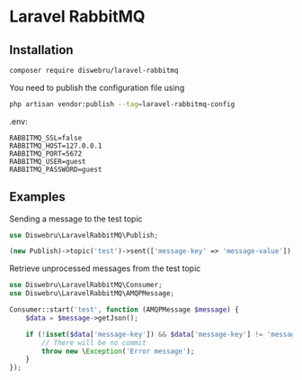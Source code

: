 # Laravel RabbitMQ

## Installation

```bash
composer require diswebru/laravel-rabbitmq
```

You need to publish the configuration file using

```bash
php artisan vendor:publish --tag=laravel-rabbitmq-config
```

.env:

```
RABBITMQ_SSL=false
RABBITMQ_HOST=127.0.0.1
RABBITMQ_PORT=5672
RABBITMQ_USER=guest
RABBITMQ_PASSWORD=guest
```

## Examples

Sending a message to the test topic

```php
use Diswebru\LaravelRabbitMQ\Publish;

(new Publish)->topic('test')->sent(['message-key' => 'message-value']);
```

Retrieve unprocessed messages from the test topic

```php
use Diswebru\LaravelRabbitMQ\Consumer;
use Diswebru\LaravelRabbitMQ\AMQPMessage;

Consumer::start('test', function (AMQPMessage $message) {
    $data = $message->getJson();

    if (!isset($data['message-key']) && $data['message-key'] != 'message-value') {
        // There will be no commit
        throw new \Exception('Error message');
    }
});
```
